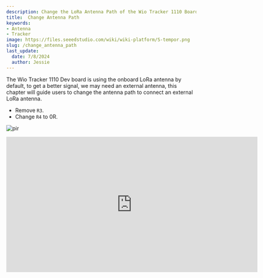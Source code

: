 ```yaml
---
description: Change the LoRa Antenna Path of the Wio Tracker 1110 Board
title:  Change Antenna Path
keywords:
- Antenna
- Tracker
image: https://files.seeedstudio.com/wiki/wiki-platform/S-tempor.png
slug: /change_antenna_path
last_update:
  date: 7/8/2024
  author: Jessie
---
```




The Wio Tracker 1110 Dev board is using the onboard LoRa antenna by default, to get a better signal, we may need an external antenna, this chapter will guide users to change the antenna path to connect an external LoRa antenna. 


* Remove `R3`.
* Change `R4` to 0R.

<p style={{textAlign: 'center'}}><img src="https://files.seeedstudio.com/wiki/SenseCAP/wio_tracker/path.png" alt="pir" width={600} height="auto" /></p>





<div style={{ textAlign: 'center' }}>
  <iframe
      width="666"
      height="360"
      src="https://www.youtube.com/embed/r1hJnt0wZg8"
      title="YouTube video player"
      frameBorder="0"
      allow="accelerometer; autoplay; clipboard-write; encrypted-media; gyroscope; picture-in-picture"
      allowFullScreen
  ></iframe>
</div>



